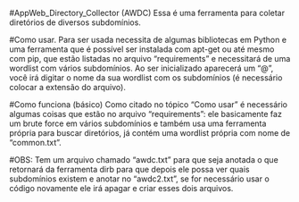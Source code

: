 #AppWeb_Directory_Collector (AWDC)
Essa é uma ferramenta para coletar diretórios de diversos subdomínios.

#Como usar.
Para ser usada necessita de algumas bibliotecas em Python e uma ferramenta que é possível ser instalada com apt-get ou até mesmo com pip, que estão listadas no arquivo  “requirements” e necessitará de uma wordlist com vários subdomínios. Ao ser inicializado aparecerá um “@”, você irá digitar o nome da sua wordlist com os subdomínios (é necessário colocar a  extensão do arquivo).

 #Como funciona (básico)
Como citado no tópico “Como usar” é necessário algumas coisas que estão no arquivo “requirements”: ele basicamente faz um brute force em vários subdomínios e também usa uma ferramenta própria para buscar diretórios, já contém uma wordlist própria com nome de “common.txt”.

#OBS:
Tem um arquivo chamado “awdc.txt” para que seja anotada o que retornará da ferramenta dirb para que depois ele possa ver quais subdomínios existem e anotar no “awdc2.txt”, se for necessário usar o código novamente ele irá apagar e criar esses dois arquivos.
